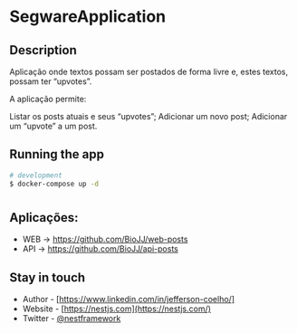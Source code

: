 # SegwareApplication


## Description

Aplicação onde textos possam ser postados de forma livre e, estes textos, possam ter “upvotes”.  

A aplicação permite:  

Listar os posts atuais e seus “upvotes”;
Adicionar um novo post;
Adicionar um “upvote” a um post.


## Running the app

```bash
# development
$ docker-compose up -d


```

#
## Aplicações:
- WEB -> https://github.com/BioJJ/web-posts
- API -> https://github.com/BioJJ/api-posts

 

## Stay in touch

- Author - [https://www.linkedin.com/in/jefferson-coelho/]
- Website - [https://nestjs.com](https://nestjs.com/)
- Twitter - [@nestframework](https://twitter.com/nestframework)

 
